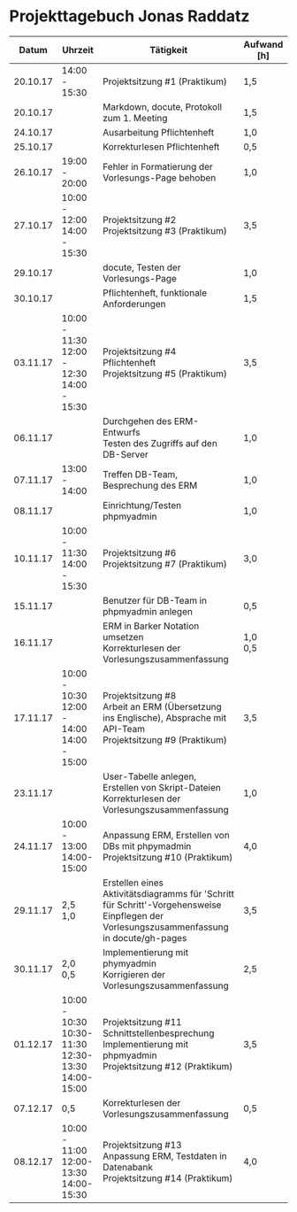 # Projekttagebuch Jonas Raddatz

| Datum    | Uhrzeit                                  | Tätigkeit                                | Aufwand [h] |
| -------- | ---------------------------------------- | ---------------------------------------- | ----------- |
| 20.10.17 | 14:00 - 15:30                            | Projektsitzung #1 (Praktikum)            | 1,5         |
| 20.10.17 |                                          | Markdown, docute, Protokoll zum 1. Meeting | 1,5         |
| 24.10.17 |                                          | Ausarbeitung Pflichtenheft               | 1,0         |
| 25.10.17 |                                          | Korrekturlesen Pflichtenheft             | 0,5         |
| 26.10.17 | 19:00 - 20:00                            | Fehler in Formatierung der Vorlesungs-Page behoben | 1,0         |
| 27.10.17 | 10:00 - 12:00<br>14:00 - 15:30           | Projektsitzung #2<br>Projektsitzung #3 (Praktikum) | 3,5         |
| 29.10.17 |                                          | docute, Testen der Vorlesungs-Page       | 1,0         |
| 30.10.17 |                                          | Pflichtenheft, funktionale Anforderungen | 1,5         |
| 03.11.17 | 10:00 - 11:30<br>12:00 - 12:30<br>14:00 - 15:30 | Projektsitzung #4<br>Pflichtenheft<br>Projektsitzung #5 (Praktikum) | 3,5         |
| 06.11.17 |                                          | Durchgehen des ERM-Entwurfs<br>Testen des Zugriffs auf den DB-Server | 1,0         |
| 07.11.17 | 13:00 - 14:00                            | Treffen DB-Team, Besprechung des ERM     | 1,0         |
| 08.11.17 |                                          | Einrichtung/Testen phpmyadmin            | 1,0         |
| 10.11.17 | 10:00 - 11:30<br>14:00 - 15:30           | Projektsitzung #6<br>Projektsitzung #7 (Praktikum) | 3,0         |
| 15.11.17 |                                          | Benutzer für DB-Team in phpmyadmin anlegen | 0,5         |
| 16.11.17 |                                          | ERM in Barker Notation umsetzen<br>Korrekturlesen der Vorlesungszusammenfassung | 1,0<br>0,5  |
| 17.11.17 | 10:00 - 10:30<br>12:00 - 14:00<br>14:00 - 15:00 | Projektsitzung #8<br>Arbeit an ERM (Übersetzung ins Englische), Absprache mit API-Team<br>Projektsitzung #9 (Praktikum) | 3,5         |
| 23.11.17 |                                          | User-Tabelle anlegen, Erstellen von Skript-Dateien<br>Korrekturlesen der Vorlesungszusammenfassung | 1,0         |
| 24.11.17 | 10:00 - 13:00<br>14:00-15:00             | Anpassung ERM, Erstellen von DBs mit phpymadmin<br>Projektsitzung #10 (Praktikum) | 4,0         |
| 29.11.17 | 2,5<br>1,0                               | Erstellen eines Aktivitätsdiagramms für 'Schritt für Schritt'-Vorgehensweise<br>Einpflegen der Vorlesungszusammenfassung in docute/gh-pages | 3,5         |
| 30.11.17 | 2,0<br>0,5                               | Implementierung mit phymyadmin<br>Korrigieren der Vorlesungszusammenfassung | 2,5         |
| 01.12.17 | 10:00 - 10:30<br>10:30-11:30<br>12:30-13:30<br>14:00-15:00 | Projektsitzung #11<br> Schnittstellenbesprechung<br>Implementierung mit phpmyadmin<br>Projektsitzung #12 (Praktikum) | 3,5         |
| 07.12.17 | 0,5 | Korrekturlesen der Vorlesungszusammenfassung | 0,5        |
| 08.12.17 | 10:00 - 11:00<br>12:00-13:30<br>14:00-15:30 | Projektsitzung #13<br>Anpassung ERM, Testdaten in Datenabank<br>Projektsitzung #14 (Praktikum) | 4,0         |